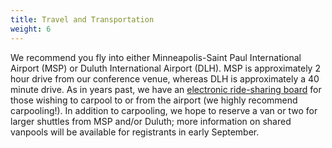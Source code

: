 ```yaml
---
title: Travel and Transportation
weight: 6
---
```


We recommend you fly into either Minneapolis-Saint Paul International Airport (MSP) or Duluth International Airport (DLH). MSP is approximately 2 hour drive from our conference venue, whereas DLH is approximately a 40 minute drive. As in years past, we have an [electronic ride-sharing board](https://docs.google.com/spreadsheets/d/1hT_wEKBWLOaky35aKjQqJrfc0oVXS4uezgb4S9OMG2Y/edit?usp=sharing) for those wishing to carpool to or from the airport (we highly recommend carpooling!). In addition to carpooling, we hope to reserve a van or two for larger shuttles from MSP and/or Duluth; more information on shared vanpools will be available for registrants in early September.
